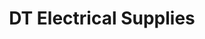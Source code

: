 ---
title: "DT Electrical Supplies"
url: /east-grinstead/dt-electrical-supplies/
shop: electrical
---